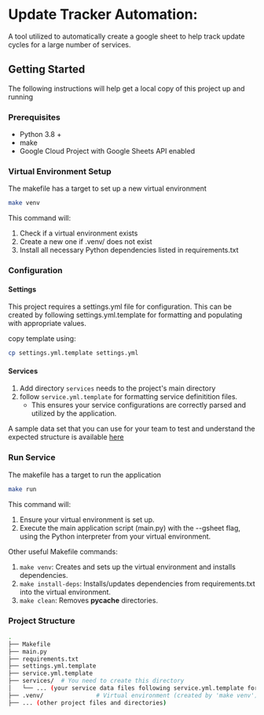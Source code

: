 # Update Tracker Automation:

A tool utilized to automatically create a google sheet to help track update cycles for a large number of services.

## Getting Started

The following instructions will help get a local copy of this project up and running

### Prerequisites

* Python 3.8 +
* make
* Google Cloud Project with Google Sheets API enabled

### Virtual Environment Setup
The makefile has a target to set up a new virtual environment

```bash
make venv
```
This command will:
1. Check if a virtual environment exists
2. Create a new one if .venv/ does not exist
3. Install all necessary Python dependencies listed in requirements.txt

### Configuration

#### Settings

This project requires a settings.yml file for configuration. This can be created by following settings.yml.template for formatting and populating with appropriate values.

copy template using:
```bash
cp settings.yml.template settings.yml
```

#### Services
1. Add directory `services` needs to the project's main directory
2. follow `service.yml.template` for formatting service definitition files.
    - This ensures your service configurations are correctly parsed and utilized by the application.

A sample data set that you can use for your team to test and understand the expected structure is available [here](https://drive.google.com/drive/folders/1gj15SMFb87Pd_gCkrS1NfvRgeKaK4z87?usp=drive_link)

### Run Service

The makefile has a target to run the application

```bash
make run
```

This command will:
1. Ensure your virtual environment is set up.
2. Execute the main application script (main.py) with the --gsheet flag, using the Python interpreter from your virtual environment.

Other useful Makefile commands:
1. `make venv`: Creates and sets up the virtual environment and installs dependencies.
2. `make install-deps`: Installs/updates dependencies from requirements.txt into the virtual environment.
3. `make clean`: Removes __pycache__ directories.


### Project Structure
```bash
.
├── Makefile
├── main.py
├── requirements.txt
├── settings.yml.template
├── service.yml.template
├── services/  # You need to create this directory
│   └── ... (your service data files following service.yml.template format)
├── .venv/               # Virtual environment (created by 'make venv')
├── ... (other project files and directories)
```


